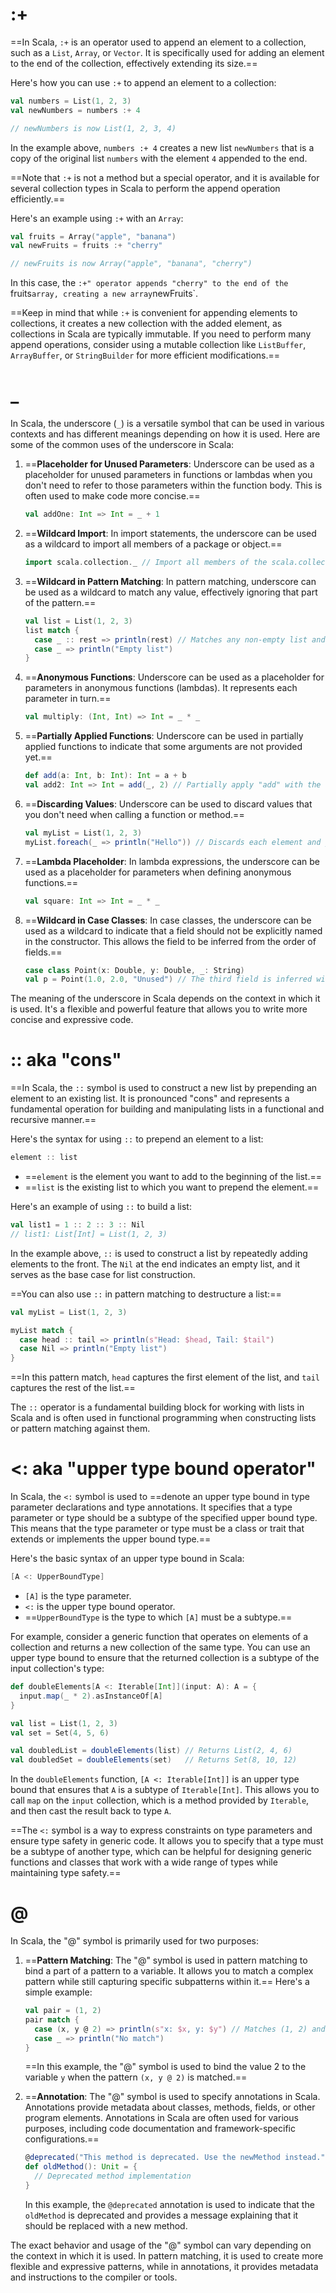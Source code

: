 # :+
==In Scala, `:+` is an operator used to append an element to a collection, such as a `List`, `Array`, or `Vector`. It is specifically used for adding an element to the end of the collection, effectively extending its size.==

Here's how you can use `:+` to append an element to a collection:

```scala
val numbers = List(1, 2, 3)
val newNumbers = numbers :+ 4

// newNumbers is now List(1, 2, 3, 4)
```

In the example above, `numbers :+ 4` creates a new list `newNumbers` that is a copy of the original list `numbers` with the element `4` appended to the end.

==Note that `:+` is not a method but a special operator, and it is available for several collection types in Scala to perform the append operation efficiently.==

Here's an example using `:+` with an `Array`:

```scala
val fruits = Array("apple", "banana")
val newFruits = fruits :+ "cherry"

// newFruits is now Array("apple", "banana", "cherry")
```

In this case, the `:+" operator appends "cherry" to the end of the `fruits` array, creating a new array `newFruits`.

==Keep in mind that while `:+` is convenient for appending elements to collections, it creates a new collection with the added element, as collections in Scala are typically immutable. If you need to perform many append operations, consider using a mutable collection like `ListBuffer`, `ArrayBuffer`, or `StringBuilder` for more efficient modifications.==

# _
In Scala, the underscore (`_`) is a versatile symbol that can be used in various contexts and has different meanings depending on how it is used. Here are some of the common uses of the underscore in Scala:

1. ==**Placeholder for Unused Parameters**: Underscore can be used as a placeholder for unused parameters in functions or lambdas when you don't need to refer to those parameters within the function body. This is often used to make code more concise.==

   ```scala
   val addOne: Int => Int = _ + 1
   ```

2. ==**Wildcard Import**: In import statements, the underscore can be used as a wildcard to import all members of a package or object.==

   ```scala
   import scala.collection._ // Import all members of the scala.collection package
   ```

3. ==**Wildcard in Pattern Matching**: In pattern matching, underscore can be used as a wildcard to match any value, effectively ignoring that part of the pattern.==

   ```scala
   val list = List(1, 2, 3)
   list match {
     case _ :: rest => println(rest) // Matches any non-empty list and binds the tail to "rest"
     case _ => println("Empty list")
   }
   ```

4. ==**Anonymous Functions**: Underscore can be used as a placeholder for parameters in anonymous functions (lambdas). It represents each parameter in turn.==

   ```scala
   val multiply: (Int, Int) => Int = _ * _
   ```

5. ==**Partially Applied Functions**: Underscore can be used in partially applied functions to indicate that some arguments are not provided yet.==

   ```scala
   def add(a: Int, b: Int): Int = a + b
   val add2: Int => Int = add(_, 2) // Partially apply "add" with the second argument fixed to 2
   ```

6. ==**Discarding Values**: Underscore can be used to discard values that you don't need when calling a function or method.==

   ```scala
   val myList = List(1, 2, 3)
   myList.foreach(_ => println("Hello")) // Discards each element and just prints "Hello"
   ```

7. ==**Lambda Placeholder**: In lambda expressions, the underscore can be used as a placeholder for parameters when defining anonymous functions.==

   ```scala
   val square: Int => Int = _ * _
   ```

8. ==**Wildcard in Case Classes**: In case classes, the underscore can be used as a wildcard to indicate that a field should not be explicitly named in the constructor. This allows the field to be inferred from the order of fields.==

   ```scala
   case class Point(x: Double, y: Double, _: String)
   val p = Point(1.0, 2.0, "Unused") // The third field is inferred without a name
   ```

The meaning of the underscore in Scala depends on the context in which it is used. It's a flexible and powerful feature that allows you to write more concise and expressive code.

# ::  aka "cons"
==In Scala, the `::` symbol is used to construct a new list by prepending an element to an existing list. It is pronounced "cons" and represents a fundamental operation for building and manipulating lists in a functional and recursive manner.==

Here's the syntax for using `::` to prepend an element to a list:

```scala
element :: list
```

- ==`element` is the element you want to add to the beginning of the list.==
- ==`list` is the existing list to which you want to prepend the element.==

Here's an example of using `::` to build a list:

```scala
val list1 = 1 :: 2 :: 3 :: Nil
// list1: List[Int] = List(1, 2, 3)
```

In the example above, `::` is used to construct a list by repeatedly adding elements to the front. The `Nil` at the end indicates an empty list, and it serves as the base case for list construction.

==You can also use `::` in pattern matching to destructure a list:==

```scala
val myList = List(1, 2, 3)

myList match {
  case head :: tail => println(s"Head: $head, Tail: $tail")
  case Nil => println("Empty list")
}
```

==In this pattern match, `head` captures the first element of the list, and `tail` captures the rest of the list.==

The `::` operator is a fundamental building block for working with lists in Scala and is often used in functional programming when constructing lists or pattern matching against them.

# <: aka "upper type bound operator"
In Scala, the `<:` symbol is used to ==denote an upper type bound in type parameter declarations and type annotations. It specifies that a type parameter or type should be a subtype of the specified upper bound type. This means that the type parameter or type must be a class or trait that extends or implements the upper bound type.==

Here's the basic syntax of an upper type bound in Scala:

```scala
[A <: UpperBoundType]
```

- `[A]` is the type parameter.
- `<:` is the upper type bound operator.
- ==`UpperBoundType` is the type to which `[A]` must be a subtype.==

For example, consider a generic function that operates on elements of a collection and returns a new collection of the same type. You can use an upper type bound to ensure that the returned collection is a subtype of the input collection's type:

```scala
def doubleElements[A <: Iterable[Int]](input: A): A = {
  input.map(_ * 2).asInstanceOf[A]
}

val list = List(1, 2, 3)
val set = Set(4, 5, 6)

val doubledList = doubleElements(list) // Returns List(2, 4, 6)
val doubledSet = doubleElements(set)   // Returns Set(8, 10, 12)
```

In the `doubleElements` function, `[A <: Iterable[Int]]` is an upper type bound that ensures that `A` is a subtype of `Iterable[Int]`. This allows you to call `map` on the `input` collection, which is a method provided by `Iterable`, and then cast the result back to type `A`.

==The `<:` symbol is a way to express constraints on type parameters and ensure type safety in generic code. It allows you to specify that a type must be a subtype of another type, which can be helpful for designing generic functions and classes that work with a wide range of types while maintaining type safety.==

# @
In Scala, the "@" symbol is primarily used for two purposes:

1. ==**Pattern Matching**: The "@" symbol is used in pattern matching to bind a part of a pattern to a variable. It allows you to match a complex pattern while still capturing specific subpatterns within it.== Here's a simple example:

   ```scala
   val pair = (1, 2)
   pair match {
     case (x, y @ 2) => println(s"x: $x, y: $y") // Matches (1, 2) and binds y to 2
     case _ => println("No match")
   }
   ```

   ==In this example, the "@" symbol is used to bind the value 2 to the variable `y` when the pattern `(x, y @ 2)` is matched.==

2. ==**Annotation**: The "@" symbol is used to specify annotations in Scala. Annotations provide metadata about classes, methods, fields, or other program elements. Annotations in Scala are often used for various purposes, including code documentation and framework-specific configurations.==

   ```scala
   @deprecated("This method is deprecated. Use the newMethod instead.")
   def oldMethod(): Unit = {
     // Deprecated method implementation
   }
   ```

   In this example, the `@deprecated` annotation is used to indicate that the `oldMethod` is deprecated and provides a message explaining that it should be replaced with a new method.

The exact behavior and usage of the "@" symbol can vary depending on the context in which it is used. In pattern matching, it is used to create more flexible and expressive patterns, while in annotations, it provides metadata and instructions to the compiler or tools.